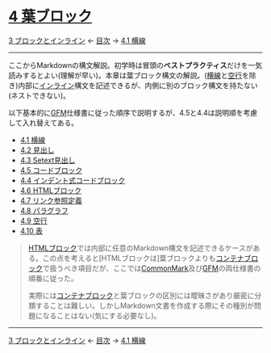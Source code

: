 # [4 葉ブロック](https://higuma.github.io/github-markdown-guide/gfm/#leaf-blocks)

[3 ブロックとインライン](blocks-and-inlines.md)
← [目次](index.md) →
[4.1 横線](thematic-breaks.md)

------------------------------------------------------------------------

ここからMarkdownの構文解説。初学時は冒頭の**ベストプラクティス**だけを一気読みするとよい(理解が早い)。本章は葉ブロック構文の解説。([横線]と[空行]を除き)内部に[インライン]構文を記述できるが、内側に別のブロック構文を持たない(ネストできない)。

以下基本的に[GFM]仕様書に従った順序で説明するが、4.5と4.4は説明順を考慮して入れ替えてある。

* [4.1 横線](thematic-breaks.md)
* [4.2 見出し](headings.md)
* [4.3 Setext見出し](setext-headings.md)
* [4.5 コードブロック](code-blocks.md)
* [4.4 インデント式コードブロック](indented-code-blocks.md)
* [4.6 HTMLブロック](html-blocks.md)
* [4.7 リンク参照定義](link-reference-definitions.md)
* [4.8 パラグラフ](paragraphs.md)
* [4.9 空行](blank-lines.md)
* [4.10 表](tables.md)

> [HTMLブロック]では内部に任意のMarkdown構文を記述できるケースがある。この点を考えると[HTMLブロックは]葉ブロックよりも[コンテナブロック]で扱うべき項目だが、ここでは[CommonMark]及び[GFM]の両仕様書の順番に従った。
> 
> 実際には[コンテナブロック]と葉ブロックの区別には曖昧さがあり厳密に分類することは難しい。しかしMarkdown文書を作成する際にその種別が問題になることはない(気にする必要なし)。

------------------------------------------------------------------------

[3 ブロックとインライン](blocks-and-inlines.md)
← [目次](index.md) →
[4.1 横線](thematic-breaks.md)

[GFM]: introduction.md#11-github-flavored-markdownとは
[CommonMark]: introduction.md#commonmark
[HTMLブロック]: html-blocks.md
[インライン]: inlines.md
[コンテナブロック]: container-blocks.md
[空行]: blank-lines.md
[横線]: thematic-breaks.md
